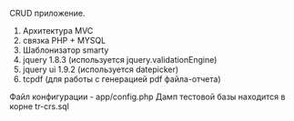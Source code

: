 CRUD приложение. 
1. Архитектура MVC
2. связка PHP + MYSQL
3. Шаблонизатор smarty
4. jquery 1.8.3 (используется jquery.validationEngine)
5. jquery ui 1.9.2 (используется datepicker)
5. tcpdf (для работы с генерацией pdf файла-отчета)

Файл конфигурации - app/config.php
Дамп тестовой базы находится в корне tr-crs.sql
